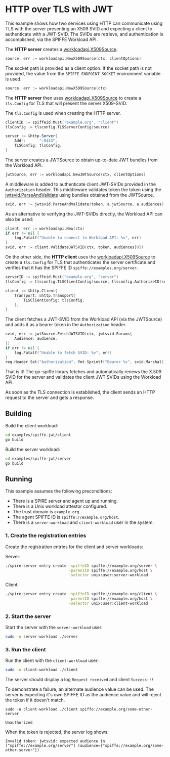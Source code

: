# HTTP over TLS with JWT

This example shows how two services using HTTP can communicate using TLS with the server presenting an X509 SVID and expecting a client to authenticate with a JWT-SVID. The SVIDs are retrieve, and authentication is accomplished, via the SPIFFE Workload API.

The **HTTP server** creates a [workloadapi.X509Source](https://pkg.go.dev/github.com/spiffe/go-spiffe/v2/workloadapi?tab=doc#X509Source).

```go
source, err := workloadapi.NewX509Source(ctx, clientOptions)
```

The socket path is provided as a client option. If the socket path is not provided, the value from the `SPIFFE_ENDPOINT_SOCKET` environment variable is used.

```go
source, err := workloadapi.NewX509Source(ctx)
```

The **HTTP server** then uses [workloadapi.X509Source](https://pkg.go.dev/github.com/spiffe/go-spiffe/v2/workloadapi?tab=doc#X509Source) to create a `tls.Config` for TLS that will present the server X509-SVID.

The `tls.Config` is used when creating the HTTP server.

```go
clientID := spiffeid.Must("example.org", "client")
tlsConfig := tlsconfig.TLSServerConfig(source)

server := &http.Server{
    Addr:      ":8443",
    TLSConfig: tlsConfig,
}
```

The server creates a JWTSource to obtain up-to-date JWT bundles from the Workload API.

```go
jwtSource, err := workloadapi.NewJWTSource(ctx, clientOptions)
```

A middleware is added to authenticate client JWT-SVIDs provided in the `Authorization` header.
This middleware validates token the token using the [jwtsvid.ParseAndValidate](https://pkg.go.dev/github.com/spiffe/go-spiffe/v2/svid/jwtsvid?tab=doc#ParseAndValidate) using bundles obtained from the JWTSource.

```go
svid, err := jwtsvid.ParseAndValidate(token, a.jwtSource, a.audiences)
```

As an alternative to verifying the JWT-SVIDs directly, the Workload API can also be used:

```go
client, err := workloadapi.New(ctx)
if err != nil {
	log.Fatalf("Unable to connect to Workload API: %v", err)
}
svid, err := client.ValidateJWTSVID(ctx, token, audiences[0])
```

On the other side, the **HTTP client** uses the [workloadapi.X509Source](https://pkg.go.dev/github.com/spiffe/go-spiffe/v2/workloadapi?tab=doc#X509Source) to create a `tls.Config` for TLS that authenticates the server certificate and verifies that it has the SPIFFE ID `spiffe://examples.org/server`. 

```go
serverID := spiffeid.Must("example.org", "server")
tlsConfig := tlsconfig.TLSClientConfig(source, tlsconfig.AuthorizeID(serverID))

client := &http.Client{
    Transport: &http.Transport{
        TLSClientConfig: tlsConfig,
    },
}
```

The client fetches a JWT-SVID from the Workload API (via the JWTSource) and adds it as a bearer token in the `Authorization` header.

```go
svid, err := jwtSource.FetchJWTSVID(ctx, jwtsvid.Params{
	Audience: audience,
})
if err != nil {
    log.Fatalf("Unable to fetch SVID: %v", err)
}
req.Header.Set("Authorization", fmt.Sprintf("Bearer %s", svid.Marshal()))
```

That is it! The go-spiffe library fetches and automatically renews the X.509 SVID for the server and validates the client JWT SVIDs using the Workload API.

As soon as the TLS connection is established, the client sends an HTTP request to the server and gets a response.

## Building
Build the client workload:
```bash
cd examples/spiffe-jwt/client
go build
```

Build the server workload:
```bash
cd examples/spiffe-jwt/server
go build
```

## Running
This example assumes the following preconditions:
- There is a SPIRE server and agent up and running.
- There is a Unix workload attestor configured.
- The trust domain is `example.org`
- The agent SPIFFE ID is `spiffe://example.org/host`.
- There is a `server-workload` and `client-workload` user in the system.

### 1. Create the registration entries
Create the registration entries for the client and server workloads:

Server:
```bash
./spire-server entry create -spiffeID spiffe://example.org/server \
                            -parentID spiffe://example.org/host \
                            -selector unix:user:server-workload
```

Client: 
```bash
./spire-server entry create -spiffeID spiffe://example.org/client \
                            -parentID spiffe://example.org/host \
                            -selector unix:user:client-workload
```

### 2. Start the server
Start the server with the `server-workload` user:
```bash
sudo -u server-workload ./server
```

### 3. Run the client
Run the client with the `client-workload` user:
```bash
sudo -u client-workload ./client
```

The server should display a log `Request received` and client `Success!!!`

To demonstrate a failure, an alternate audience value can be used. The server is expecting it's own SPIFFE ID as the audience value and will reject the token if it doesn't match.

```
sudo -u client-workload ./client spiffe://example.org/some-other-server

Unauthorized
```

When the token is rejected, the server log shows:

```
Invalid token: jwtsvid: expected audience in ["spiffe://example.org/server"] (audience=["spiffe://example.org/some-other-server"])
```
